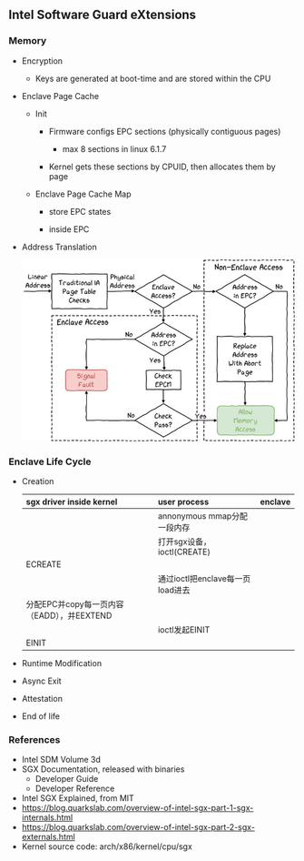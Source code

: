 ## Intel Software Guard eXtensions

### Memory

- Encryption

  - Keys are generated at boot-time and are stored within the CPU

- Enclave Page Cache

  - Init
    - Firmware configs EPC sections (physically contiguous pages)
      - max 8 sections in linux 6.1.7

    - Kernel gets these sections by CPUID, then allocates them by page

  - Enclave Page Cache Map
    - store EPC states

    - inside EPC

- Address Translation

  ![Page walk](assets/page_walk.png)




### Enclave Life Cycle

- Creation

  | sgx driver inside kernel                   | user process                     | enclave |
  | ------------------------------------------ | -------------------------------- | ------- |
  |                                            | annonymous mmap分配一段内存      |         |
  |                                            | 打开sgx设备，ioctl(CREATE)       |         |
  | ECREATE                                    |                                  |         |
  |                                            | 通过ioctl把enclave每一页load进去 |         |
  | 分配EPC并copy每一页内容（EADD），并EEXTEND |                                  |         |
  |                                            | ioctl发起EINIT                   |         |
  | EINIT                                      |                                  |         |

- Runtime Modification

- Async Exit

- Attestation

- End of life



### References

- Intel SDM Volume 3d
- SGX Documentation, released with binaries
  - Developer Guide
  - Developer Reference
- Intel SGX Explained, from MIT
- https://blog.quarkslab.com/overview-of-intel-sgx-part-1-sgx-internals.html
- https://blog.quarkslab.com/overview-of-intel-sgx-part-2-sgx-externals.html
- Kernel source code: arch/x86/kernel/cpu/sgx